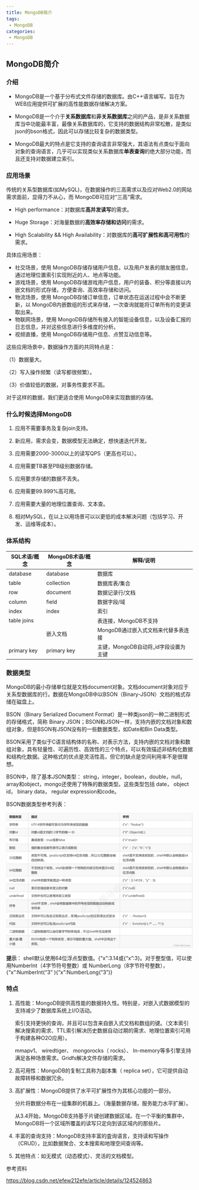 ```yaml
---
title: MongoDB简介
tags:
 - MongoDB
categories: 
 - MongoDB
---
```




## MongoDB简介

### 介绍

- MongoDB是一个基于分布式文件存储的数据库。由C++语言编写。旨在为WEB应用提供可扩展的高性能数据存储解决方案。
- MongoDB是一个介于**关系数据库**和**非关系数据库**之间的产品，是非关系数据库当中功能最丰富，最像关系数据库的，它支持的数据结构非常松散，是类似json的bson格式，因此可以存储比较复杂的数据类型。

- MongoDB最大的特点是它支持的查询语言非常强大，其语法有点类似于面向对象的查询语言，几乎可以实现类似关系数据库**单表查询**的绝大部分功能，而且还支持对数据建立索引。


### 应用场景

传统的关系型数据库(如MySQL)，在数据操作的三高需求以及应对Web2.0的网站需求面前，显得力不从心，而 MongoDB可应对“三高”需求。

- High performance：对数据库**高并发读写**的需求。

- Huge Storage：对海量数据的**高效率存储和访问**的需求。

- High Scalability && High Availability：对数据库的**高可扩展性和高可用性**的需求。

具体应用场景：

- 社交场景，使用 MongoDB存储存储用户信息，以及用户发表的朋友圈信息，通过地理位置索引实现附近的人、地点等功能。
-  游戏场景，使用 MongoDB存储游戏用户信息，用户的装备、积分等直接以内嵌文档的形式存储，方便查询、高效率存储和访问。
-  物流场景，使用 MongoDB存储订单信息，订单状态在运送过程中会不断更新，以 MongoDB内嵌数组的形式来存储，一次查询就能将订单所有的变更读取出来。
- 物联网场景，使用 MongoDB存储所有接入的智能设备信息，以及设备汇报的日志信息，并对这些信息进行多维度的分析。
- 视频直播，使用 MongoDB存储用户信息、点赞互动信息等。

这些应用场景中，数据操作方面的共同特点是：

  （1）数据量大。

  （2）写入操作频繁（读写都很频繁）。

  （3）价值较低的数据，对事务性要求不高。

  对于这样的数据，我们更适合使用 MongoDB来实现数据的存储。

### 什么时候选择MongoDB

1. 应用不需要事务及复杂join支持。
2. 新应用，需求会变，数据模型无法确定，想快速迭代开发。

3. 应用需要2000-3000以上的读写QPS（更高也可以）。

4. 应用需要TB甚至PB级别数据存储。

5. 应用要求存储的数据不丢失。

6. 应用需要99.999%高可用。

7. 应用需要大量的地理位置查询、文本查。

8. 相对MySQL，在以上以用场景可以以更低的成本解决问题（包括学习、开发、运维等成本）。
   

### 体系结构

| SQL术语/概念 | MongoDB术语/概念 | 解释/说明                            |
| ------------ | ---------------- | ------------------------------------ |
| database     | database         | 数据库                               |
| table        | collection       | 数据库表/集合                        |
| row          | document         | 数据记录行/文档                      |
| column       | field            | 数据字段/域                          |
| index        | index            | 索引                                 |
| table joins  |                  | 表连接，MongoDB不支持                |
|              | 嵌入文档         | MongoDB通过嵌入式文档来代替多表连接  |
| primary key  | primary key      | 主键，MongoDB自动将_id字段设置为主键 |



### 数据类型

MongoDB的最小存储单位就是文档document对象。文档document对象对应于关系型数据库的行。数据在MongoDB中以BSON（Binary-JSON）文档的格式存储在磁盘上。

BSON（Binary Serialized Document Format）是一种类json的一种二进制形式的存储格式，简称 Binary JSON；BSON和JSON一样，支持内嵌的文档对象和数组对象，但是BSON有JSON没有的一些数据类型，如Date和Bin Data类型。

BSON采用了类似于C语言结构体的名称、对表示方法，支持内嵌的文档对象和数组对象，具有轻量性、可遍历性、高效性的三个特点，可以有效描述非结构化数据和结构化数据。这种格式的优点是灵活性高，但它的缺点是空间利用率不是很理想。

BSON中，除了基本JSON类型： string，integer，boolean，double，null，array和object，mongo还使用了特殊的数据类型。这些类型包括 date， object id， binary data， regular expression和code。

BSON数据类型参考列表：

![在这里插入图片描述](0_MongoDB简介.assets/287a55514fe441a69eca966656081761.png)

**提示**：
shell默认使用64位浮点型数值。{“x”:3.14或{“x”:3}。对于整型值，可以使用NumberInt（4字节符号整数）或 NumberLong（8字节符号整数），{“x”:NumberInt(“3” ){“x”:NumberLong(“3”)}

### 特点

1. 高性能：MongoDB提供高性能的数据持久性。特别是，对嵌入式数据模型的支持减少了数据库系统上I/O活动。

   索引支持更快的查询，并且可以包含来自嵌入式文档和数组的键。（文本索引解决搜索的需求、TTL索引解决历史数据自动过期的需求、地理位置索引可用于构建各种O2O应用）。

   mmapv1、 wiredtiger、 mongorocks（ rocks）、 In-memory等多引擎支持满足各种场景需求。Gridfs解决文件存储的需求。

2. 高可用性：MongoDB的复制工具称为副本集（ replica set），它可提供自动故障转移和数据冗余。

3. 高扩展性：MongoDB提供了水平可扩展性作为其核心功能的一部分。

   分片将数据分布在一组集群的机器上。（海量数据存储，服务能力水平扩展）。

   从3.4开始，MoηgoDB支持基于片键创建数据区域。在一个平衡的集群中， MongoDB将一个区域所覆盖的读写只定向到该区域内的那些片。

4. 丰富的查询支持：MongoDB支持丰富的査询语言，支持读和写操作（CRUD），比如数据聚合、文本搜索和地理空间查询等。

5. 其他特点：如无模式（动态模式）、灵活的文档模型。
   





参考资料

https://blog.csdn.net/efew212efe/article/details/124524863